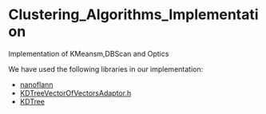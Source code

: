 # Clustering_Algorithms_Implementation
Implementation of KMeansm,DBScan and Optics


We have used the following libraries in our implementation:
- [nanoflann](https://github.com/jlblancoc/nanoflann)
- [KDTreeVectorOfVectorsAdaptor.h](https://github.com/jlblancoc/nanoflann/blob/master/examples/KDTreeVectorOfVectorsAdaptor.h)
- [KDTree](https://github.com/sdeming/kdtree)
